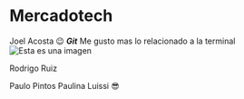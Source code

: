  # Mercadotech

Joel Acosta :wink:
 ***Git***
Me gusto mas lo relacionado a la terminal 
![Esta es una imagen](https://myoctocat.com/assets/images/base-octocat.svg) 

Rodrigo Ruiz

Paulo Pintos
Paulina Luissi :sunglasses:
